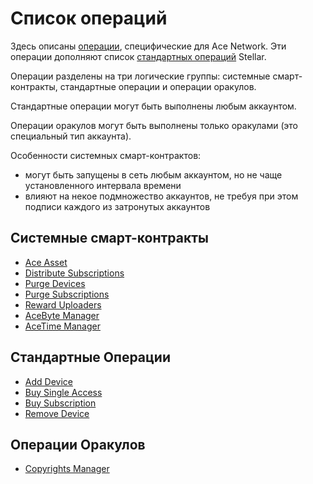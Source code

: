 # Список операций

Здесь описаны [операции][1], специфические для Ace Network.
Эти операции дополняют список [стандартных операций][2] Stellar.

Операции разделены на три логические группы: системные смарт-контракты, стандартные операции и операции оракулов.

Стандартные операции могут быть выполнены любым аккаунтом.

Операции оракулов могут быть выполнены только оракулами (это специальный тип аккаунта).

Особенности системных смарт-контрактов:

- могут быть запущены в сеть любым аккаунтом, но не чаще установленного интервала времени
- влияют на некое подмножество аккаунтов, не требуя при этом подписи каждого из затронутых аккаунтов


## Системные смарт-контракты

- [Ace Asset](ace-asset.md)
- [Distribute Subscriptions](distribute-subscriptions.md)
- [Purge Devices](purge-devices.md)
- [Purge Subscriptions](purge-subscriptions.md)
- [Reward Uploaders](reward-uploaders.md)
- [AceByte Manager](ace-byte-manager.md)
- [AceTime Manager](ace-time-manager.md)

## Стандартные Операции

- [Add Device](add-device.md)
- [Buy Single Access](buy-single-access.md)
- [Buy Subscription](buy-subscription.md)
- [Remove Device](remove-device.md)

## Операции Оракулов

- [Copyrights Manager](copyrights-manager.md)

[1]: ../glossary/operations.md
[2]: https://developers.stellar.org/docs/start/list-of-operations/

